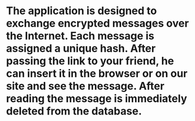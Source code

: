 # The application is designed to exchange encrypted messages over the Internet. Each message is assigned a unique hash. After passing the link to your friend, he can insert it in the browser or on our site and see the message. After reading the message is immediately deleted from the database.
